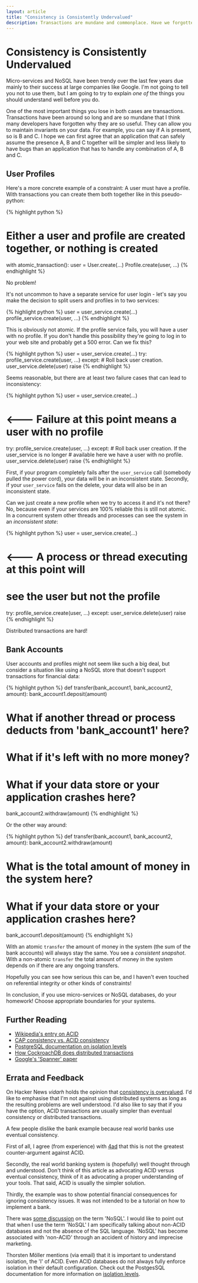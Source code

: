 ```yaml
---
layout: article
title: "Consistency is Consistently Undervalued"
description: Transactions are mundane and commonplace. Have we forgotten why they're useful?
---
```


# Consistency is Consistently Undervalued

Micro-services and NoSQL have been trendy over the last few years due
mainly to their success at large companies like Google. I'm not going
to tell you not to use them, but I am going to try to explain *one of*
the things you should understand well before you do.

One of the most important things you lose in both cases are
transactions. Transactions have been around so long and are so mundane
that I think many developers have forgotten why they are so useful.
They can allow you to maintain invariants on your data. For example,
you can say if A is present, so is B and C. I hope we can first agree
that an application that can safely assume the presence A, B and C
together will be simpler and less likely to have bugs than an
application that has to handle any combination of A, B and C.

## User Profiles

Here's a more concrete example of a constraint: A user must have a
profile. With transactions you can create them both together like in
this pseudo-python:

{% highlight python %}
# Either a user and profile are created together, or nothing is created
with atomic_transaction():
    user = User.create(...)
    Profile.create(user, ...)
{% endhighlight %}

No problem!

It's not uncommon to have a separate service for user login - let's
say you make the decision to split users and profiles in to two
services:

{% highlight python %}
user = user_service.create(...)
profile_service.create(user, ...)
{% endhighlight %}

This is obviously not atomic. If the profile service fails, you will
have a user with no profile. If you don't handle this possibility
they're going to log in to your web site and probably get a 500
error. Can we fix this?

{% highlight python %}
user = user_service.create(...)
try:
    profile_service.create(user, ...)
except:
    # Roll back user creation.
    user_service.delete(user)
    raise
{% endhighlight %}

Seems reasonable, but there are at least two failure cases that can
lead to inconsistency:

{% highlight python %}
user = user_service.create(...)

# <--- Failure at this point means a user with no profile

try:
    profile_service.create(user, ...)
except:
    # Roll back user creation. If the user_service is no longer
    # available here we have a user with no profile.
    user_service.delete(user)
    raise
{% endhighlight %}

First, if your program completely fails after
the `user_service` call (somebody pulled the power cord), your data
will be in an inconsistent state. Secondly, if your `user_service`
fails on the delete, your data will also be in an inconsistent state.

Can we just create a new profile when we try to access it and it's not
there? No, because even if your services are 100% reliable this is
still not atomic. In a concurrent system other threads and processes
can see the system in an *inconsistent state*:

{% highlight python %}
user = user_service.create(...)

# <--- A process or thread executing at this point will
#      see the user but not the profile

try:
    profile_service.create(user, ...)
except:
    user_service.delete(user)
    raise
{% endhighlight %}

Distributed transactions are hard!

## Bank Accounts

User accounts and profiles might not seem like such a big deal, but
consider a situation like using a NoSQL store that doesn't support
transactions for financial data:

{% highlight python %}
def transfer(bank_account1, bank_account2, amount):
   bank_account1.deposit(amount)
   # What if another thread or process deducts from 'bank_account1' here?
   # What if it's left with no more money?
   # What if your data store or your application crashes here?
   bank_account2.withdraw(amount)
{% endhighlight %}

Or the other way around:

{% highlight python %}
def transfer(bank_account1, bank_account2, amount):
   bank_account2.withdraw(amount)
   # What is the total amount of money in the system here?
   # What if your data store or your application crashes here?
   bank_account1.deposit(amount)
{% endhighlight %}

With an atomic `transfer` the amount of money in the system (the sum
of the bank accounts) will always stay the same. You see a *consistent
snapshot*. With a non-atomic `transfer` the total amount of money in
the system depends on if there are any ongoing transfers.

Hopefully you can see how serious this can be, and I haven't even
touched on referential integrity or other kinds of constraints!

In conclusion, if you use micro-services or NoSQL databases, do your
homework! Choose appropriate boundaries for your systems.

## Further Reading

* [Wikipedia's entry on ACID](https://en.wikipedia.org/wiki/ACID)
* [CAP consistency vs. ACID consistency](http://hackingdistributed.com/2013/03/23/consistency-alphabet-soup/)
* [PostgreSQL documentation on isolation levels](https://www.postgresql.org/docs/current/static/transaction-iso.html)
* [How CockroachDB does distributed transactions](https://www.cockroachlabs.com/blog/how-cockroachdb-distributes-atomic-transactions/)
* [Google's 'Spanner' paper](http://static.googleusercontent.com/media/research.google.com/en//archive/spanner-osdi2012.pdf)

## Errata and Feedback

On Hacker News *vidarh* holds the opinion that
[consistency is overvalued](https://news.ycombinator.com/item?id=12519985).
I'd like to emphasise that I'm not against using distributed systems
as long as the resulting problems are well understood. I'd also like
to say that if you have the option, ACID transactions are usually
simpler than eventual consistency or distributed transactions.

A few people dislike the bank example because real world banks use
eventual consistency.

First of all, I agree (from experience)
with [4ad](https://news.ycombinator.com/item?id=12521059) that this is
not the greatest counter-argument against ACID.

Secondly, the real world banking system is (hopefully) well thought
through and understood. Don't think of this article as advocating ACID
versus eventual consistency, think of it as advocating a proper
understanding of your tools. That said, ACID is usually the simpler
solution.

Thirdly, the example was to show potential financial consequences for
ignoring consistency issues. It was not intended to be a tutorial on
how to implement a bank.

There was [some discussion](https://news.ycombinator.com/item?id=12520036)
on the term 'NoSQL'. I would like to point out that when I use the
term 'NoSQL' I am specifically talking about non-ACID databases and not
the absence of the SQL language. 'NoSQL' has become associated with
'non-ACID' through an accident of history and imprecise marketing.

Thorsten Möller mentions (via email) that it is important to
understand isolation, the 'I' of ACID. Even ACID databases do not
always fully enforce isolation in their default configuration. Check
out the PostgesSQL documentation for more information
on [isolation levels](https://www.postgresql.org/docs/current/static/transaction-iso.html).
